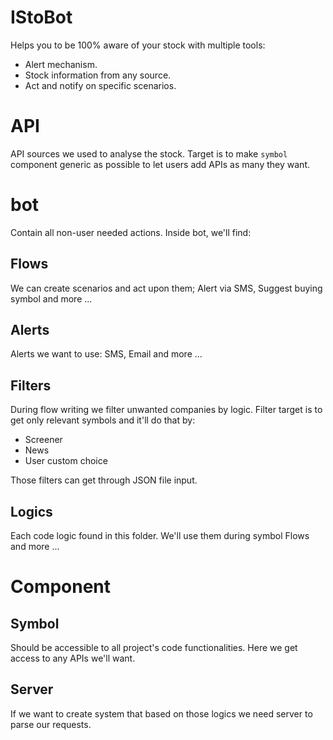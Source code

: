# IStoBot
Helps you to be 100% aware of your stock with multiple tools:
* Alert mechanism.
* Stock information from any source.
* Act and notify on specific scenarios.

# API
API sources we used to analyse the stock.
Target is to make `symbol` component generic as possible to let users add APIs as many they want.
# bot
Contain all non-user needed actions.
Inside bot, we'll find:
## Flows
We can create scenarios and act upon them; Alert via SMS, Suggest buying symbol and more ...
## Alerts
Alerts we want to use: SMS, Email and more ...
## Filters
During flow writing we filter unwanted companies by logic.
Filter target is to get only relevant symbols and it'll do that by:
* Screener
* News
* User custom choice

Those filters can get through JSON file input.
## Logics
Each code logic found in this folder.
We'll use them during symbol Flows and more ...
# Component
## Symbol
Should be accessible to all project's code functionalities.
Here we get access to any APIs we'll want.
## Server
If we want to create system that based on those logics we need server to parse our requests.
